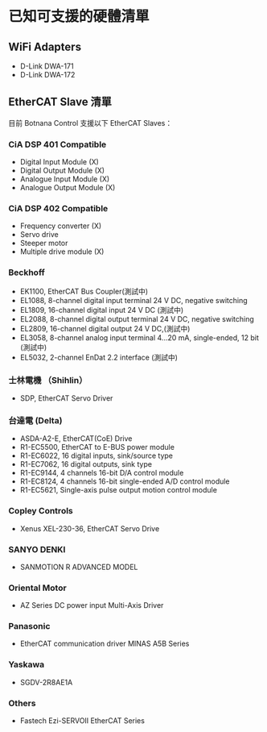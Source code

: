 # 已知可支援的硬體清單

## WiFi Adapters

* D-Link DWA-171
* D-Link DWA-172

## EtherCAT Slave 清單

目前 Botnana Control 支援以下 EtherCAT Slaves：

### CiA DSP 401 Compatible

* Digital Input Module (X)
* Digital Output Module (X)
* Analogue Input Module (X)
* Analogue Output Module (X)

### CiA DSP 402 Compatible

* Frequency converter (X)
* Servo drive 
* Steeper motor
* Multiple drive module (X)

### Beckhoff

* EK1100, EtherCAT Bus Coupler(測試中)
* EL1088, 8-channel digital input terminal 24 V DC, negative switching
* EL1809, 16-channel digital input 24 V DC (測試中)
* EL2088, 8-channel digital output terminal 24 V DC, negative switching
* EL2809, 16-channel digital output 24 V DC,(測試中)
* EL3058, 8-channel analog input terminal 4...20 mA, single-ended, 12 bit (測試中)
* EL5032, 2-channel EnDat 2.2 interface (測試中)

### 士林電機 （Shihlin）

* SDP, EtherCAT Servo Driver 

### 台達電 (Delta)

* ASDA-A2-E, EtherCAT(CoE) Drive
* R1-EC5500, EtherCAT to E-BUS power module
* R1-EC6022, 16 digital inputs, sink/source type
* R1-EC7062, 16 digital outputs, sink type
* R1-EC9144, 4 channels 16-bit D/A control module
* R1-EC8124, 4 channels 16-bit single-ended A/D control module
* R1-EC5621, Single-axis pulse output motion control module

### Copley Controls

* Xenus XEL-230-36, EtherCAT Servo Drive

### SANYO DENKI

* SANMOTION R ADVANCED MODEL

### Oriental Motor

* AZ Series DC power input Multi-Axis Driver

### Panasonic

* EtherCAT communication driver MINAS A5B Series

### Yaskawa

* SGDV-2R8AE1A

### Others

* Fastech Ezi-SERVOⅡ EtherCAT Series
